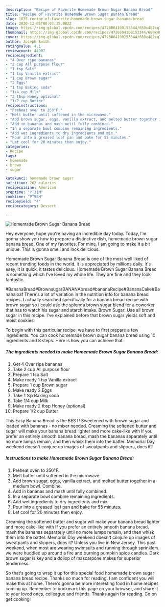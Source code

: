 ```yaml
---
description: "Recipe of Favorite Homemade Brown Sugar Banana Bread"
title: "Recipe of Favorite Homemade Brown Sugar Banana Bread"
slug: 1025-recipe-of-favorite-homemade-brown-sugar-banana-bread
date: 2020-12-05T00:03:15.082Z
image: https://img-global.cpcdn.com/recipes/4726804100153344/680x482cq70/homemade-brown-sugar-banana-bread-recipe-main-photo.jpg
thumbnail: https://img-global.cpcdn.com/recipes/4726804100153344/680x482cq70/homemade-brown-sugar-banana-bread-recipe-main-photo.jpg
cover: https://img-global.cpcdn.com/recipes/4726804100153344/680x482cq70/homemade-brown-sugar-banana-bread-recipe-main-photo.jpg
author: Joseph Smith
ratingvalue: 4.1
reviewcount: 44907
recipeingredient:
- "4 Over ripe bananas"
- "2 cup All purpose flour"
- "1 tsp Salt"
- "1 tsp Vanilla extract"
- "1 cup Brown sugar"
- "2 Eggs"
- "1 tsp Baking soda"
- "1/4 cup Milk"
- "2 tbsp Honey optional"
- "1/2 cup Butter"
recipeinstructions:
- "Preheat oven to 350°F."
- "Melt butter until softened in the microwave."
- "Add brown sugar, eggs, vanilla extract, and melted butter together in a medium bowl. Combine."
- "Add in bananas and mash until fully combined."
- "In a separate bowl combine remaining ingredients."
- "Add wet ingredients to dry ingredients and mix."
- "Pour into a greased loaf pan and bake for 55 minutes."
- "Let cool for 20 minutes then enjoy."
categories:
- Recipe
tags:
- homemade
- brown
- sugar

katakunci: homemade brown sugar 
nutrition: 262 calories
recipecuisine: American
preptime: "PT31M"
cooktime: "PT58M"
recipeyield: "4"
recipecategory: Dessert

---
```



![Homemade Brown Sugar Banana Bread](https://img-global.cpcdn.com/recipes/4726804100153344/680x482cq70/homemade-brown-sugar-banana-bread-recipe-main-photo.jpg)

Hey everyone, hope you're having an incredible day today. Today, I'm gonna show you how to prepare a distinctive dish, homemade brown sugar banana bread. One of my favorites. For mine, I am going to make it a bit unique. This is gonna smell and look delicious.

Homemade Brown Sugar Banana Bread is one of the most well liked of recent trending foods in the world. It is appreciated by millions daily. It's easy, it is quick, it tastes delicious. Homemade Brown Sugar Banana Bread is something which I've loved my whole life. They are fine and they look fantastic.

#BananaBread#BrownsugarBANANAbread#bananaRecipe#BananaCake#Bananaloaf There&#39;s a lot of variation in the nutrition info for banana bread recipes. I actually searched specifically for a banana bread recipe with brown sugar so i could use the splenda brown sugar blend for a coworker that has to watch his sugar and starch intake. Brown Sugar: Use all brown sugar in this recipe. I&#39;ve explained before that brown sugar yields soft and moist cookies.


To begin with this particular recipe, we have to first prepare a few ingredients. You can cook homemade brown sugar banana bread using 10 ingredients and 8 steps. Here is how you can achieve that.

<!--inarticleads1-->

##### The ingredients needed to make Homemade Brown Sugar Banana Bread:

1. Get 4 Over ripe bananas
1. Take 2 cup All purpose flour
1. Prepare 1 tsp Salt
1. Make ready 1 tsp Vanilla extract
1. Prepare 1 cup Brown sugar
1. Make ready 2 Eggs
1. Take 1 tsp Baking soda
1. Take 1/4 cup Milk
1. Make ready 2 tbsp Honey (optional)
1. Prepare 1/2 cup Butter


This Easy Banana Bread is the BEST! Sweetened with brown sugar and loaded with bananas - no mixer needed. Creaming the softened butter and sugar will make your banana bread lighter and more cake-like with If you prefer an entirely smooth banana bread, mash the bananas separately until no more lumps remain, and then whisk them into the batter. Memorial Day weekend doesn&#39;t conjure up images of sweatpants and slippers, does it? 

<!--inarticleads2-->

##### Instructions to make Homemade Brown Sugar Banana Bread:

1. Preheat oven to 350°F.
1. Melt butter until softened in the microwave.
1. Add brown sugar, eggs, vanilla extract, and melted butter together in a medium bowl. Combine.
1. Add in bananas and mash until fully combined.
1. In a separate bowl combine remaining ingredients.
1. Add wet ingredients to dry ingredients and mix.
1. Pour into a greased loaf pan and bake for 55 minutes.
1. Let cool for 20 minutes then enjoy.


Creaming the softened butter and sugar will make your banana bread lighter and more cake-like with If you prefer an entirely smooth banana bread, mash the bananas separately until no more lumps remain, and then whisk them into the batter. Memorial Day weekend doesn&#39;t conjure up images of sweatpants and slippers, does it? Unless you live in New Jersey. This past weekend, when most are wearing swimsuits and running through sprinklers, we were huddled up around a fire and burning pumpkin spice candles. Dark brown sugar is key and a dollop of mascarpone makes for superior tenderness. 

So that's going to wrap it up for this special food homemade brown sugar banana bread recipe. Thanks so much for reading. I am confident you will make this at home. There's gonna be more interesting food in home recipes coming up. Remember to bookmark this page on your browser, and share it to your loved ones, colleague and friends. Thanks again for reading. Go on get cooking!
